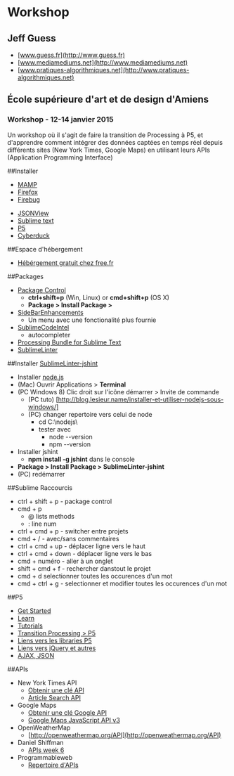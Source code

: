 Workshop
========================

## Jeff Guess
- [www.guess.fr](http://www.guess.fr)
- [www.mediamediums.net](http://www.mediamediums.net)
- [www.pratiques-algorithmiques.net](http://www.pratiques-algorithmiques.net)


## École supérieure d'art et de design d'Amiens
### Workshop - 12-14 janvier 2015

Un workshop où il s'agit de faire la transition de Processing à P5, et d'apprendre comment intégrer des données captées en temps réel depuis différents sites (New York Times, Google Maps) en utilisant leurs APIs (Application Programming Interface)


##Installer

- [MAMP](http://www.mamp.info/en/downloads/)
- [Firefox](https://www.mozilla.org/fr/firefox/new/)
- [Firebug](https://www.getfirebug.com/)
* [JSONView](http://jsonview.com/)
* [Sublime text](http://www.sublimetext.com/3)
* [P5](http://p5js.org/download/)
* [Cyberduck](https://cyberduck.io)


##Espace d'hébergement 
- [Hébérgement gratuit chez free.fr](https://subscribe.free.fr/accesgratuit/index.html)

##Packages
- [Package Control](https://sublime.wbond.net/installation)
	- **ctrl+shift+p** (Win, Linux) or **cmd+shift+p** (OS X)
	- **Package > Install Package >**
- [SideBarEnhancements](https://github.com/titoBouzout/SideBarEnhancements)
	- Un menu avec une fonctionalité plus fournie
- [SublimeCodeIntel](https://github.com/SublimeCodeIntel/SublimeCodeIntel)
	- autocompleter
- [Processing Bundle for Sublime Text](https://github.com/b-g/processing-sublime)
- [SublimeLinter](http://www.sublimelinter.com/en/latest/)

##Installer [SublimeLinter-jshint](https://github.com/SublimeCodeIntel/SublimeCodeIntel)
- Installer [node.js](http://nodejs.org/download/)
- (Mac) Ouvrir Applications > **Terminal**
- (PC Windows 8) Clic droit sur l'icône démarrer > Invite de commande
	- (PC tuto) [http://blog.lesieur.name/installer-et-utiliser-nodejs-sous-windows/]
	- (PC) changer repertoire vers celui de node 
		- cd C:\nodejs\
		- tester avec 
			- node --version
			- npm --version
- Installer jshint
	- **npm install -g jshint** dans le console
- **Package > Install Package > SublimeLinter-jshint**
- (PC) redémarrer



##Sublime Raccourcis
- ctrl + shift + p - package control
- cmd + p
	- @  lists methods
	- :	 line num
- ctrl + cmd + p - switcher entre projets 
- cmd + / - avec/sans commentaires
- ctrl + cmd + up - déplacer ligne vers le haut
- ctrl + cmd + down - déplacer ligne vers le bas
- cmd + numéro - aller à un onglet
- shift + cmd + f - rechercher danstout le projet
- cmd + d selectionner toutes les occurences d'un mot 
- cmd + ctrl + g - selectionner et modifier toutes les occurences d'un mot


##P5
- [Get Started](http://p5js.org/get-started/)
- [Learn](http://p5js.org/learn/)
- [Tutorials](http://processing.org/tutorials/)
- [Transition Processing > P5](https://github.com/lmccart/p5.js/wiki/Processing-transition)
- [Liens vers les libraries P5](http://cdnjs.com/libraries/p5.js)
- [Liens vers jQuery et autres](https://developers.google.com/speed/libraries/devguide#jquery)
- [AJAX, JSON](https://github.com/lmccart/p5.js/wiki/Loading-external-files:-AJAX,-XML,-JSON)

##APIs
- New York Times API
	- [Obtenir une clé API](http://developer.nytimes.com)
	- [Article Search API](http://developer.nytimes.com/docs/read/article_search_api_v2)
- Google Maps
	- [Obtenir une clé Google API](https://console.developers.google.com)
	- [Google Maps JavaScript API v3](https://developers.google.com/maps/documentation/javascript/basics)
- OpenWeatherMap
	- [http://openweathermap.org/API](http://openweathermap.org/API)
- Daniel Shiffman
	- [APIs week 6](https://github.com/shiffman/Programming-from-A-to-Z-F14])
- Programmableweb
	- [Repertoire d'APIs](http://www.programmableweb.com/apis/directory)
	

